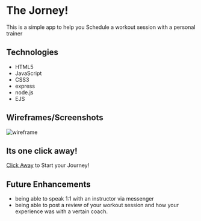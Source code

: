 # The Jorney! 
This is a simple app to help you Schedule a workout session with a personal trainer

## Technologies 
- HTML5
- JavaScript
- CSS3
- express
- node.js
- EJS 

## Wireframes/Screenshots
![wireframe](AM.png)

## Its one click away!
[Click Away](https://fitness-jopurney-app.herokuapp.com/) to Start your Journey!

## Future Enhancements

- being able to speak 1:1 with an instructor via messenger
- being able to post a review of your workout session and how your experience was with a vertain coach.
